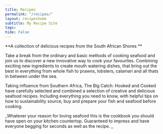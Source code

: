 ```yaml
---
title: Recipes
permalink: "/recipes/"
layout: recipeshome
subtitle: My Recipe Site
tags:
hide: False
---
```


**A collection of delicious recipes from the South African Shores **

Take a break from the ordinary and basic methods of cooking seafood and join us to discover a new innovative way to cook your favourites. Combining exciting new ingredients to create mouth watering dishes, that bring out the best in everything from whole fish to prawns, lobsters, calamari and all thats in between under the sea.

Taking influence from Southern Africa, The Big Catch: Hooked and Cooked have carefully selected and combined a selection of creative and delicious seafood recipes. Including everything you need to know, with helpful tips on how to sustainability source, buy and prepare your fish and seafood before cooking.

_Whatever your reason for loving seafood this is the cookbook you should have open on your kitchen countertop. Guaranteed to impress and have everyone begging for seconds as well as the recipe. _
